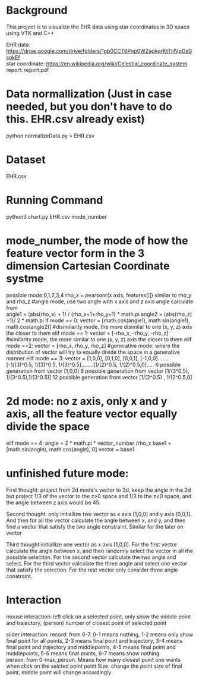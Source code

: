 # Background

This project is to visualize the EHR data using star coordinates in 3D space using VTK and C++

EHR data: https://drive.google.com/drive/folders/1pb0CCT6Pnp0WZagkqrKtTHVpDsGsokEf  
star coordinate: https://en.wikipedia.org/wiki/Celestial_coordinate_system  
report: report.pdf 


# Data normallization (Just in case needed, but you don't have to do this. EHR.csv already exist)
python normalizeData.py > EHR.csv

# Dataset
EHR.csv

# Running Command
python3 chart.py EHR.csv mode_number

# mode_number, the mode of how the feature vector form in the 3 dimension Cartesian Coordinate systme
possible mode:0,1,2,3,4
  rho_x = pearsonr(x axis, features[i])
  similar to rho_y and rho_z
  #angle mode, use two angle with x axis and z axis
   angle calculate from       
	  angle1 = (abs(rho_x) + 1) / (rho_x+1+rho_y+1) * math.pi
      angle2 = (abs(rho_z) +1)/ 2 * math.pi
  if mode == 0:
    vector = [math.cos(angle1), math.sin(angle1), math.cos(angle2)]
  #disimilarity mode, the more disimilar to one (x, y, z) axis the closer to them
  elif mode == 1:
    vector = [-rho_x, -rho_y, -rho_z]
  #similarity mode,  the more similar to one (x, y, z) axis the closer to them
  elif mode ==2:
    vector = [rho_x, rho_y, rho_z]
  #generative mode: where the distribution of vector will try to equally divide the space in a generative manner
  elif mode == 3:
	vector = [1,0,0], [0,1,0], [0,0,1], [-1,0,0].......[-1/(3)^0.5, 1/(3)^0.5, 1/(3)^0.5]........[1/(2)^0.5, 1/(2)^0.5,0].....
	6 possible generation from vector [1,0,0]
	8 possible generation from vector [1/(3^0.5), 1/(3^0.5),1/(3^0.5)]
    12 possible generation from vector [1/(2^0.5) , 1/(2^0.5,0]
	
  # 2d mode: no z axis, only x and y axis, all the feature vector equally divide the space
  elif mode == 4:
    angle = 2 * math.pi * vector_number /rho_x
    base1 = [math.sin(angle), math.cos(angle), 0]
    vector = base1
  # unfinished future mode:
  First thought: project from 2d mode's vector to 3d, keep the angle in the 2d but project 1/3 of the vector to the z>0 space and 1/3 to the z<0 space, and the angle between z axis would be 45.
  
  Second thought: only initiallize two vector as x axis [1,0,0]  and y axis [0,0,1]. And then for all the vector calculate the angle between x, and y, and then find a vector that satisfy the two angle constraint. Similar for the later on vector
  
  Third thought:initiallize one vector as x axis [1,0,0]. For the first vector calculate the angle between x, and then randomly select the vector in all the possible selection. For the second vector calculate the two angle and select. For the third vector calculate the three angle and select one vector that satisfy the selection. For the rest vector only consider three angle constraint.
  
  
# Interaction
mouse interaction: left click on a selected point, only show the middle point and trajectory, (person) number of closest point of selected point

slider interaction: 
	record: from 0-7. 0-1 means nothing, 1-2 means only show final point for all points, 2-3 means final point and trajectory, 3-4 means final point and trajectory and middlepoints, 4-5 means final point and middlepoints, 5-6 means final points, 6-7 means show nothing	
	person: from 0-max_person. Means how many closest point one wants when click on the selcted point
	point Size: change the point size of final point, middle point will change accordingly
